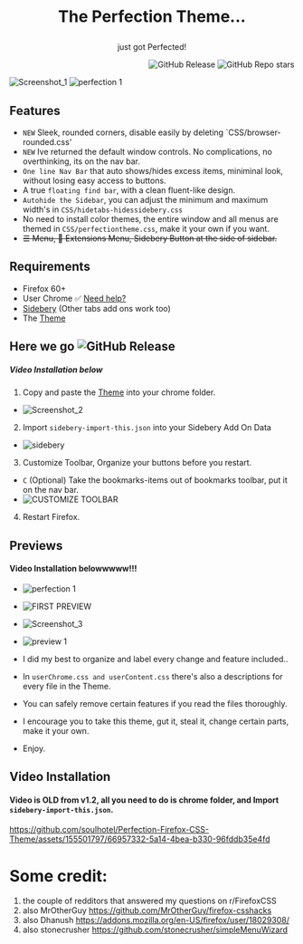 # <p align="center"> The Perfection Theme... </p>
<p align="center">just got Perfected!</p>
<div align="right">  
  
![GitHub Release](https://img.shields.io/github/v/release/soulhotel/Perfection-Firefox-CSS-Theme?style=for-the-badge)
![GitHub Repo stars](https://img.shields.io/github/stars/soulhotel/Perfection-Firefox-CSS-Theme?style=for-the-badge)
</div>

![Screenshot_1](https://github.com/soulhotel/Perfection-Firefox-CSS-Theme/assets/155501797/27d87e10-3837-4469-84b4-24e46fd38de1)
![perfection 1](https://github.com/soulhotel/Perfection-Firefox-CSS-Theme/assets/155501797/bc9b3e8e-4559-442a-a324-a6176461d801)

## Features
- `NEW` Sleek, rounded corners, disable easily by deleting `CSS/browser-rounded.css'
- `NEW` Ive returned the default window controls. No complications, no overthinking, its on the nav bar.
- `One line Nav Bar` that auto shows/hides excess items, miniminal look, without losing easy access to buttons.
- A true `floating find bar`, with a clean fluent-like design.
- `Autohide the Sidebar`, you can adjust the minimum and maximum width's in `CSS/hidetabs-hidessidebery.css`
- No need to install color themes, the entire window and all menus are themed in `CSS/perfectiontheme.css`, make it your own if you want.
- ~~☰ Menu, 🧩 Extensions Menu, Sidebery Button at the side of sidebar.~~
 
## Requirements
- Firefox 60+
- User Chrome ✅ [Need help?](https://gist.github.com/soulhotel/80c1ac8d41e45b910158a26d31d48c13)
- [Sidebery](https://addons.mozilla.org/en-US/firefox/addon/sidebery/) (Other tabs add ons work too)
- The [Theme](https://github.com/soulhotel/Perfection-Firefox-CSS-Theme/releases/latest)

## Here we go ![GitHub Release](https://img.shields.io/github/v/release/soulhotel/Perfection-Firefox-CSS-Theme?style=for-the-badge)
##### Video Installation below
1. Copy and paste the [Theme](https://github.com/soulhotel/Perfection-Firefox-CSS-Theme/releases/latest) into your chrome folder.
- ![Screenshot_2](https://github.com/soulhotel/Perfection-Firefox-CSS-Theme/assets/155501797/245a5df7-94df-40cc-9608-de87a521822e)
2. Import `sidebery-import-this.json` into your Sidebery Add On Data
- ![sidebery](https://github.com/soulhotel/Perfection-Firefox-CSS-Theme/assets/155501797/4abb0629-a808-490b-afbc-49355f5ec736)
3. Customize Toolbar, Organize your buttons before you restart.
  - `C` (Optional) Take the bookmarks-items out of bookmarks toolbar, put it on the nav bar.
  - ![CUSTOMIZE TOOLBAR](https://github.com/soulhotel/Perfection-Firefox-CSS-Theme/assets/155501797/69a27dc8-9685-4b0b-9d99-ab86bef48764)
4. Restart Firefox.

## Previews
#### Video Installation belowwwww!!!
- ![perfection 1](https://github.com/soulhotel/Perfection-Firefox-CSS-Theme/assets/155501797/e583293e-e155-47a8-a153-c159a8a08f71)
- ![FIRST PREVIEW](https://github.com/soulhotel/Perfection-Firefox-CSS-Theme/assets/155501797/7d9dc899-f22f-4f52-b129-89b405658ed1)
- ![Screenshot_3](https://github.com/soulhotel/Perfection-Firefox-CSS-Theme/assets/155501797/7b92b1da-8d63-4404-bb26-32e7d6b8da18)
- ![preview 1](https://github.com/soulhotel/Perfection-Firefox-CSS-Theme/assets/155501797/8287f76f-c234-49a9-b7cf-84a2b8829a3c)

- I did my best to organize and label every change and feature included..
- In `userChrome.css and userContent.css` there's also a descriptions for every file in the Theme.
- You can safely remove certain features if you read the files thoroughly.
- I encourage you to take this theme, gut it, steal it, change certain parts, make it your own.
- Enjoy.


## Video Installation
#### Video is OLD from v1.2, all you need to do is chrome folder, and Import `sidebery-import-this.json`.

https://github.com/soulhotel/Perfection-Firefox-CSS-Theme/assets/155501797/66957332-5a14-4bea-b330-96fddb35e4fd

# Some credit:

1. the couple of redditors that answered my questions on r/FirefoxCSS<br>
2. also MrOtherGuy https://github.com/MrOtherGuy/firefox-csshacks<br>
3. also Dhanush https://addons.mozilla.org/en-US/firefox/user/18029308/<br>
4. also stonecrusher https://github.com/stonecrusher/simpleMenuWizard<br>
<BR>
